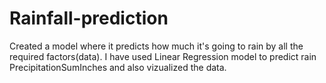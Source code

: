 # Rainfall-prediction
Created a model where it predicts how much it's going to rain by all the required factors(data).
I have used Linear Regression model to predict rain PrecipitationSumInches and also vizualized the data.
